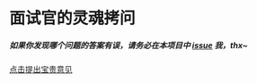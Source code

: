 # 面试官的灵魂拷问

##### 如果你发现哪个问题的答案有误，请务必在本项目中 [issue](https://github.com/YuArtian/LearnForOffer/issues) 我，thx~

[点击提出宝贵意见](https://github.com/YuArtian/LearnForOffer/issues)

